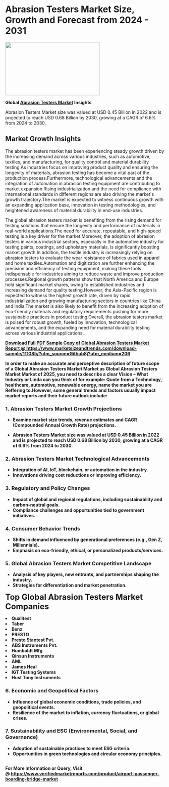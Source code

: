 <H1>Abrasion Testers Market Size, Growth and Forecast from 2024 - 2031</H1><img class="aligncenter size-medium wp-image-584254" src="https://thirdeyenews.in/wp-content/uploads/2024/09/Global-Market-Research-300x168.jpeg" alt="" width="300" height="168" /><p><strong>Global&nbsp;<a href="https://www.marketsizeandtrends.com/download-sample/111085/?utm_source=Github8j?utm_medium=206">Abrasion Testers Market</a> Insights</strong></p><p>Abrasion Testers Market size was valued at USD 0.45 Billion in 2022 and is projected to reach USD 0.68 Billion by 2030, growing at a CAGR of 6.6% from 2024 to 2030.</p><p><h2>Market Growth Insights</h2> <p>The abrasion testers market has been experiencing steady growth driven by the increasing demand across various industries, such as automotive, textiles, and manufacturing, for quality control and material durability testing.As industries focus on improving product quality and ensuring the longevity of materials, abrasion testing has become a vital part of the production process.Furthermore, technological advancements and the integration of automation in abrasion testing equipment are contributing to market expansion.Rising industrialization and the need for compliance with international standards in different regions are also driving the market's growth trajectory.The market is expected to witness continuous growth with an expanding application base, innovation in testing methodologies, and heightened awareness of material durability in end-use industries.</p> <p><strong><a href="#"></a></strong></p> <p>The global abrasion testers market is benefiting from the rising demand for testing solutions that ensure the longevity and performance of materials in real-world applications.The need for accurate, repeatable, and high-speed testing is a key driver for the market.Moreover, the adoption of abrasion testers in various industrial sectors, especially in the automotive industry for testing paints, coatings, and upholstery materials, is significantly boosting market growth.In addition, the textile industry is increasingly relying on abrasion testers to evaluate the wear resistance of fabrics used in apparel and home textiles.Automation and digitization are further enhancing the precision and efficiency of testing equipment, making these tools indispensable for industries aiming to reduce waste and improve production processes.Regional growth patterns show that North America and Europe hold significant market shares, owing to established industries and increasing demand for quality testing.However, the Asia-Pacific region is expected to witness the highest growth rate, driven by rapid industrialization and growing manufacturing sectors in countries like China and India.The market is also likely to benefit from the increasing adoption of eco-friendly materials and regulatory requirements pushing for more sustainable practices in product testing.Overall, the abrasion testers market is poised for robust growth, fueled by innovation, technological advancements, and the expanding need for material durability testing across various industrial applications.</p> <p><strong><a href="#"></p><p><span class=""><strong>Download Full PDF Sample Copy of Global Abrasion Testers Market Report</strong> @ <a href="https://www.marketsizeandtrends.com/download-sample/111085/?utm_source=Github8j?utm_medium=206" target="_blank">https://www.marketsizeandtrends.com/download-sample/111085/?utm_source=Github8j?utm_medium=206</a></span></p><p>In order to make an accurate and perceptive description of future scope of a Global&nbsp;Abrasion Testers Market Market as Global&nbsp;Abrasion Testers Market Market of 2025, you need to describe a clear Vision &ndash; What Industry or Linda can you think of for example: Quote from a Technology, healthcare, automotive, renewable energy, name the market you are Reffering to.However, some general trends and factors usually impact market reports and their future outlook include:</p><h3>1.&nbsp;<strong>Abrasion Testers Market Growth Projections</strong></h3><ul><li>Examine market size trends, revenue estimates and CAGR (Compounded Annual Growth Rate) projections.</li><li><p>Abrasion Testers Market size was valued at USD 0.45 Billion in 2022 and is projected to reach USD 0.68 Billion by 2030, growing at a CAGR of 6.6% from 2024 to 2030.</p></li></ul><h3>2.&nbsp;<strong>Abrasion Testers Market Technological Advancements</strong></h3><ul><li>Integration of AI, IoT, blockchain, or automation in the industry.</li><li>Innovations driving cost reductions or improving efficiency.</li></ul><h3>3.&nbsp;<strong>Regulatory and Policy Changes</strong></h3><ul><li>Impact of global and regional regulations, including sustainability and carbon-neutral goals.</li><li>Compliance challenges and opportunities tied to government initiatives.</li></ul><h3>4.&nbsp;<strong>Consumer Behavior Trends</strong></h3><ul><li>Shifts in demand influenced by generational preferences (e.g., Gen Z, Millennials).</li><li>Emphasis on eco-friendly, ethical, or personalized products/services.</li></ul><h3>5.&nbsp;<strong>Global Abrasion Testers Market Competitive Landscape</strong></h3><ul><li>Analysis of key players, new entrants, and partnerships shaping the industry.</li><li>Strategies for differentiation and market penetration.</li></ul><p data-pm-slice="1 1 []"><span style="color: inherit; font-family: inherit; font-size: 25px;">Top Global Abrasion Testers Market Companies</span></p><div class="" data-test-id=""><p><li>Qualitest</li><li> Taber</li><li> Benz</li><li> PRESTO</li><li> Presto Stantest Pvt.</li><li> ABS Instruments Pvt.</li><li> Humboldt Mfg</li><li> Qinsun Instruments</li><li> AML</li><li> James Heal</li><li> IGT Testing Systems</li><li> Hust Tony Instruments</li></p></div><h3>6.&nbsp;<strong>Economic and Geopolitical Factors</strong></h3><ul><li>Influence of global economic conditions, trade policies, and geopolitical events.</li><li>Resilience of the market to inflation, currency fluctuations, or global crises.</li></ul><h3>7.&nbsp;<strong>Sustainability and ESG (Environmental, Social, and Governance)</strong></h3><ul><li>Adoption of sustainable practices to meet ESG criteria.</li><li>Opportunities in green technologies and circular economy principles.</li></ul><h2><strong style="font-size: 14px;">For More Information or Query, Visit @&nbsp;</strong><a style="background-color: #ffffff; font-size: 14px;" href="https://www.marketsizeandtrends.com/report/abrasion-testers-market/" target="_blank">https://www.verifiedmarketreports.com/product/airport-passenger-boarding-bridge-market</a></h2>